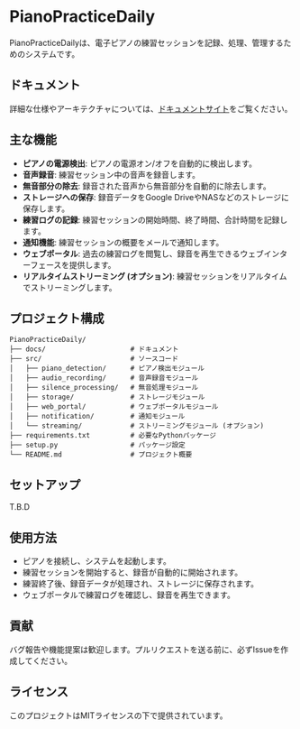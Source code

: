 # PianoPracticeDaily

PianoPracticeDailyは、電子ピアノの練習セッションを記録、処理、管理するためのシステムです。

## ドキュメント

詳細な仕様やアーキテクチャについては、[ドキュメントサイト](https://bleach31.github.io/PianoPracticeDaily/)をご覧ください。

## 主な機能

- **ピアノの電源検出**: ピアノの電源オン/オフを自動的に検出します。
- **音声録音**: 練習セッション中の音声を録音します。
- **無音部分の除去**: 録音された音声から無音部分を自動的に除去します。
- **ストレージへの保存**: 録音データをGoogle DriveやNASなどのストレージに保存します。
- **練習ログの記録**: 練習セッションの開始時間、終了時間、合計時間を記録します。
- **通知機能**: 練習セッションの概要をメールで通知します。
- **ウェブポータル**: 過去の練習ログを閲覧し、録音を再生できるウェブインターフェースを提供します。
- **リアルタイムストリーミング (オプション)**: 練習セッションをリアルタイムでストリーミングします。

## プロジェクト構成

```
PianoPracticeDaily/
├── docs/                     # ドキュメント
├── src/                      # ソースコード
│   ├── piano_detection/      # ピアノ検出モジュール
│   ├── audio_recording/      # 音声録音モジュール
│   ├── silence_processing/   # 無音処理モジュール
│   ├── storage/              # ストレージモジュール
│   ├── web_portal/           # ウェブポータルモジュール
│   ├── notification/         # 通知モジュール
│   └── streaming/            # ストリーミングモジュール (オプション)
├── requirements.txt          # 必要なPythonパッケージ
├── setup.py                  # パッケージ設定
└── README.md                 # プロジェクト概要
```

## セットアップ
T.B.D

## 使用方法

- ピアノを接続し、システムを起動します。
- 練習セッションを開始すると、録音が自動的に開始されます。
- 練習終了後、録音データが処理され、ストレージに保存されます。
- ウェブポータルで練習ログを確認し、録音を再生できます。


## 貢献

バグ報告や機能提案は歓迎します。プルリクエストを送る前に、必ずIssueを作成してください。

## ライセンス

このプロジェクトはMITライセンスの下で提供されています。



